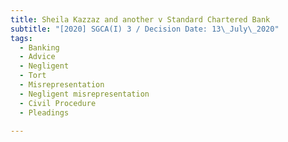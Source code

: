 ```yaml
---
title: Sheila Kazzaz and another v Standard Chartered Bank
subtitle: "[2020] SGCA(I) 3 / Decision Date: 13\_July\_2020"
tags:
  - Banking
  - Advice
  - Negligent
  - Tort
  - Misrepresentation
  - Negligent misrepresentation
  - Civil Procedure
  - Pleadings

---
```

